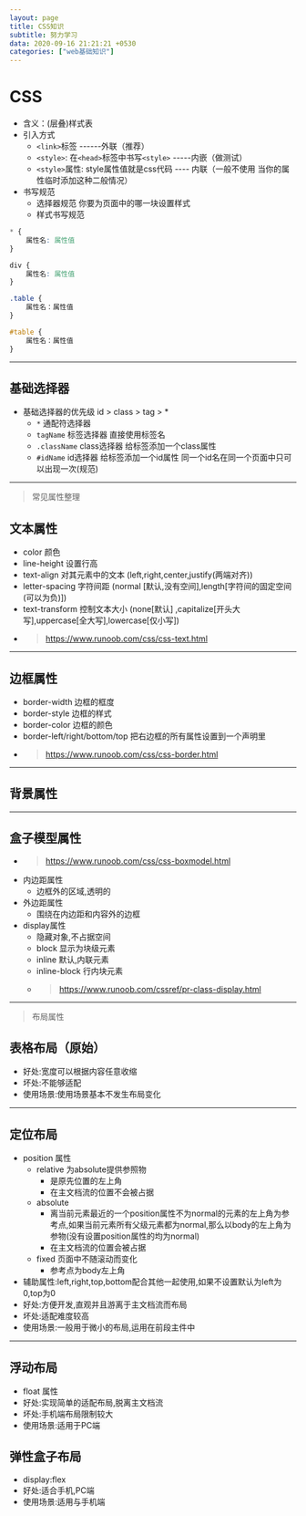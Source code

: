 ```yaml
---
layout: page
title: CSS知识
subtitle: 努力学习
data: 2020-09-16 21:21:21 +0530
categories: ["web基础知识"]
---
```


# CSS

- 含义：(层叠)样式表
- 引入方式
    - `<link>`标签 ------外联（推荐）
    - `<style>`: 在`<head>`标签中书写`<style>` -----内嵌（做测试）
    - `<style>`属性: style属性值就是css代码 ---- 内联（一般不使用 当你的属性临时添加这种二般情况）
- 书写规范
    - 选择器规范 你要为页面中的哪一块设置样式
    - 样式书写规范
```css
* {
    属性名: 属性值
}

div {
    属性名: 属性值
}

.table {
    属性名：属性值
}

#table {
    属性名：属性值
}

```

---

## 基础选择器
- 基础选择器的优先级 id > class > tag > *
    - `*` 通配符选择器
    - `tagName` 标签选择器 直接使用标签名
    - `.className` class选择器 给标签添加一个class属性
    - `#idName` id选择器 给标签添加一个id属性 同一个id名在同一个页面中只可以出现一次(规范)


---

> 常见属性整理

## 文本属性
- color 颜色
- line-height 设置行高
- text-align 对其元素中的文本 (left,right,center,justify(两端对齐))
- letter-spacing 字符间距 (normal [默认,没有空间],length[字符间的固定空间(可以为负)])
- text-transform 控制文本大小 (none[默认] ,capitalize[开头大写],uppercase[全大写],lowercase[仅小写])
- > https://www.runoob.com/css/css-text.html

---

## 边框属性
- border-width 边框的框度
- border-style 边框的样式
- border-color 边框的颜色
- border-left/right/bottom/top 把右边框的所有属性设置到一个声明里
- > https://www.runoob.com/css/css-border.html
    
---

## 背景属性

---

## 盒子模型属性
- > https://www.runoob.com/css/css-boxmodel.html
- 内边距属性
    - 边框外的区域,透明的
- 外边距属性
    - 围绕在内边距和内容外的边框
- display属性
    - 隐藏对象,不占据空间
    - block 显示为块级元素
    - inline 默认,内联元素
    - inline-block 行内块元素
    - > https://www.runoob.com/cssref/pr-class-display.html

---

> 布局属性

## 表格布局（原始）
- 好处:宽度可以根据内容任意收缩
- 坏处:不能够适配
- 使用场景:使用场景基本不发生布局变化

---

## 定位布局
- position 属性
    - relative 为absolute提供参照物
        - 是原先位置的左上角
        - 在主文档流的位置不会被占据
    - absolute 
        - 离当前元素最近的一个position属性不为normal的元素的左上角为参考点,如果当前元素所有父级元素都为normal,那么以body的左上角为参物(没有设置position属性的均为normal)
        - 在主文档流的位置会被占据
    - fixed 页面中不随滚动而变化 
        - 参考点为body左上角
- 辅助属性:left,right,top,bottom配合其他一起使用,如果不设置默认为left为0,top为0
- 好处:方便开发,直观并且游离于主文档流而布局
- 坏处:适配难度较高
- 使用场景:一般用于微小的布局,运用在前段主件中

---

## 浮动布局
- float 属性
- 好处:实现简单的适配布局,脱离主文档流
- 坏处:手机端布局限制较大
- 使用场景:适用于PC端

## 弹性盒子布局
- display:flex
- 好处:适合手机,PC端 
- 使用场景:适用与手机端